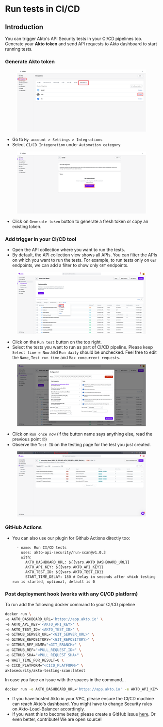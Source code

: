 # Run tests in CI/CD

## Introduction

You can trigger Akto's API Security tests in your CI/CD pipelines too. Generate your **Akto token** and send API requests to Akto dashboard to start running tests.

### Generate Akto token

<figure><img src="../../.gitbook/assets/cicd-1.png" alt="Go to integerations tab under settings"><figcaption></figcaption></figure>

* Go to `My account > Settings > Integrations`
* Select `CI/CD Integeration` under `Automation category`

<figure><img src="../../.gitbook/assets/cicd-2.png" alt="click on Generate Token"><figcaption></figcaption></figure>

* Click on `Generate token` button to generate a fresh token or copy an existing token.

### Add trigger in your CI/CD tool

* Open the API collection where you want to run the tests.
* By default, the API collection view shows all APIs. You can filter the APIs on which you want to run the tests. For example, to run tests only on `GET` endpoints, we can add a filter to show only `GET` endpoints.

<figure><img src="../../.gitbook/assets/cicd-3.png" alt="Running tests only on GET endpoints"><figcaption></figcaption></figure>

* Click on the `Run test` button on the top right.
* Select the tests you want to run as part of CI/CD pipeline. Please keep `Select time = Now` and `Run daily` should be unchecked. Feel free to edit the `Name`, `Test run time` and `Max concurrent requests`.

<figure><img src="../../.gitbook/assets/cicd-4.png" alt="Customise the test as you want to run it your CICD"><figcaption></figcaption></figure>

* Click on `Run once now` (if the button name says anything else, read the previous point 🙄)
* Observe the `Test ID` on the testing page for the test you just created.

<figure><img src="../../.gitbook/assets/cicd-5.png" alt="Customise the test as you want to run it your CICD"><figcaption></figcaption></figure>

### GitHub Actions

*   You can also use our plugin for Github Actions directly too:

    ```
      - name: Run CI/CD tests
        uses: akto-api-security/run-scan@v1.0.3
        with:
          AKTO_DASHBOARD_URL: ${{vars.AKTO_DASHBOARD_URL}}
          AKTO_API_KEY: ${{vars.AKTO_API_KEY}}
          AKTO_TEST_ID: ${{vars.AKTO_TEST_ID}}
          START_TIME_DELAY: 180 # Delay in seconds after which testing run is started, optional, default is 0 
    ```

### Post deployment hook (works with any CI/CD platform)

To run add the following docker command to your CI/CD pipeline

```bash
docker run \
-e AKTO_DASHBOARD_URL='https://app.akto.io' \
-e AKTO_API_KEY='<AKTO_API_KEY>' \
-e AKTO_TEST_ID='<AKTO_TEST_ID>' \
-e GITHUB_SERVER_URL="<GIT_SERVER_URL>" \
-e GITHUB_REPOSITORY="<GIT_REPOSITORY>" \
-e GITHUB_REF_NAME="<GIT_BRANCH>" \
-e GITHUB_REF="<PULL_REQUEST_ID>" \
-e GITHUB_SHA="<PULL_REQUEST_SHA>" \
-e WAIT_TIME_FOR_RESULT=0 \
-e CICD_PLATFORM="<CICD_PLATFORM>" \
aktosecurity/akto-testing-scan:latest
```

In case you face an issue with the spaces in the command...

```bash
docker run -e AKTO_DASHBOARD_URL='https://app.akto.io' -e AKTO_API_KEY='<AKTO_API_KEY>' -e AKTO_TEST_ID='<AKTO_TEST_ID>' -e GITHUB_SERVER_URL="<GIT_SERVER_URL>" -e GITHUB_REPOSITORY="<GIT_REPOSITORY>" -e GITHUB_REF_NAME="<GIT_BRANCH>" -e GITHUB_REF="<PULL_REQUEST_ID>" -e GITHUB_SHA="<PULL_REQUEST_SHA>" -e WAIT_TIME_FOR_RESULT=0 -e CICD_PLATFORM="<CICD_PLATFORM>" aktosecurity/akto-testing-scan:latest
```

* If you have hosted Akto in your VPC, please ensure the CI/CD machine can reach Akto's dashboard. You might have to change Security rules on Akto-Load-Balancer accordingly.
* If you want this to become better, please create a GitHub issue [here](https://github.com/akto-api-security/akto/issues). Or even better, contribute! We are open source!
